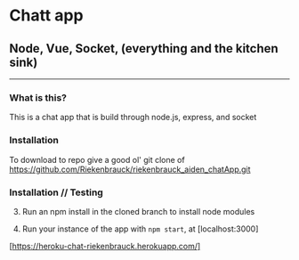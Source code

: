 # Chatt app
## Node, Vue, Socket, (everything and the kitchen sink)


***

### What is this?

This is a chat app that is build through node.js, express, and socket


### Installation

To download to repo give a good ol' git clone of https://github.com/Riekenbrauck/riekenbrauck_aiden_chatApp.git
 

### Installation // Testing

3. Run an npm install in the cloned branch to install node modules
 
4. Run your instance of the app with `npm start`, at [localhost:3000]


[https://heroku-chat-riekenbrauck.herokuapp.com/]



